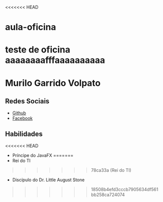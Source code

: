 <<<<<<< HEAD
# aula-oficina

teste de oficina
aaaaaaaafffaaaaaaaaaa  
=======
# Murilo Garrido Volpato
## Redes Sociais
* [Github](https://github.com/MuriloGarrido)
* [Facebook](https://www.facebook.com/?locale=pt_BR)
## Habilidades
<<<<<<< HEAD
* Príncipe do JavaFX
=======
* Rei do TI
>>>>>>> 78ca33a (Rei do TI)
* Discípulo do Dr. Little August Stone
>>>>>>> 18508b4efd3cccb7905634df561bb258ca724074
